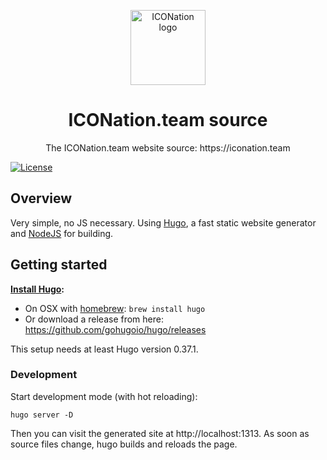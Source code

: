 <p align="center">
  <img 
    src="https://iconation.team/images/very_small.png" 
    width="120px"
    alt="ICONation logo">
</p>

<h1 align="center">ICONation.team source</h1>

<p align="center">
  The ICONation.team website source: https://iconation.team
</p>

 [![License](https://img.shields.io/badge/License-Apache%202.0-blue.svg)](https://opensource.org/licenses/Apache-2.0)

## Overview
Very simple, no JS necessary. Using [Hugo](https://gohugo.io/), a fast static website generator and [NodeJS](https://nodejs.org) for building.

## Getting started

**[Install Hugo](https://gohugo.io/getting-started/installing/):**

* On OSX with [homebrew](https://brew.sh/): `brew install hugo`
* Or download a release from here: https://github.com/gohugoio/hugo/releases

This setup needs at least Hugo version 0.37.1.

### Development

Start development mode (with hot reloading):

```
hugo server -D
```

Then you can visit the generated site at http://localhost:1313. As soon as source files change, hugo builds and reloads the page.
